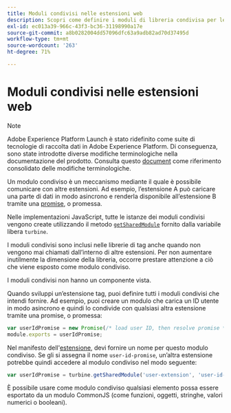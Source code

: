 ```yaml
---
title: Moduli condivisi nelle estensioni web
description: Scopri come definire i moduli di libreria condivisa per le estensioni web in Adobe Experience Platform.
exl-id: ec013a39-966c-43f3-bc36-31198990a17e
source-git-commit: a8b0282004dd57096dfc63a9adb82ad70d37495d
workflow-type: tm+mt
source-wordcount: '263'
ht-degree: 71%

---
```


# Moduli condivisi nelle estensioni web

>[!NOTE]
>
>Adobe Experience Platform Launch è stato ridefinito come suite di tecnologie di raccolta dati in Adobe Experience Platform. Di conseguenza, sono state introdotte diverse modifiche terminologiche nella documentazione del prodotto. Consulta questo [document](../../term-updates.md) come riferimento consolidato delle modifiche terminologiche.

Un modulo condiviso è un meccanismo mediante il quale è possibile comunicare con altre estensioni. Ad esempio, l’estensione A può caricare una parte di dati in modo asincrono e renderla disponibile all’estensione B tramite una [promise](https://developer.mozilla.org/en-US/docs/Web/JavaScript/Reference/Global_Objects/Promise), o promessa.

Nelle implementazioni JavaScript, tutte le istanze dei moduli condivisi vengono create utilizzando il metodo [`getSharedModule`](../turbine.md#shared) fornito dalla variabile libera `turbine`.

I moduli condivisi sono inclusi nelle librerie di tag anche quando non vengono mai chiamati dall’interno di altre estensioni. Per non aumentare inutilmente la dimensione della libreria, occorre prestare attenzione a ciò che viene esposto come modulo condiviso.

I moduli condivisi non hanno un componente vista.

Quando sviluppi un’estensione tag, puoi definire tutti i moduli condivisi che intendi fornire. Ad esempio, puoi creare un modulo che carica un ID utente in modo asincrono e quindi lo condivide con qualsiasi altra estensione tramite una promise, o promessa:

```javascript
var userIdPromise = new Promise(/* load user ID, then resolve promise */);
module.exports = userIdPromise;
```

Nel manifesto dell&#39;[estensione](../manifest.md), devi fornire un nome per questo modulo condiviso. Se gli si assegna il nome `user-id-promise`, un’altra estensione potrebbe quindi accedere al modulo condiviso nel modo seguente:

```javascript
var userIdPromise = turbine.getSharedModule('user-extension', 'user-id-promise');
```

È possibile usare come modulo condiviso qualsiasi elemento possa essere esportato da un modulo CommonJS (come funzioni, oggetti, stringhe, valori numerici o booleani).
